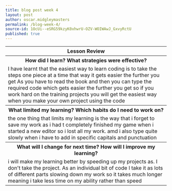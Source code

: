 ```yaml
---
title: blog post week 4
layout: post
author: oscar.midgleymasters
permalink: /blog-week-4/
source-id: 1OcUi--eSRG59kzyK0xhwrU-OZV-WOIWAwJ_GxvyRctU
published: true
---
```

<table>
  <tr>
    <th>Lesson Review</th>
  </tr>
  <tr>
    <th>How did I learn? What strategies were effective? </th>
  </tr>
  <tr>
    <td>I have learnt that the easiest way to learn coding is to take the steps one piece at a time that way it gets easier the further you get As you have to read the book and then you can type the required code which gets easier the further you get so if you work hard on the training projects you will get the easiest way when you make your own project using the code  </td>
  </tr>
  <tr>
    <th>What limited my learning? Which habits do I need to work on? </th>
  </tr>
  <tr>
    <td>the one thing that limits my learning is the way that i forget to save my work as i had t completely finished my game when i started a new editor so i lost all my work. amd i also type quite slowly when i have to add in specific capitals and punctuation</td>
  </tr>
  <tr>
    <th>What will I change for next time? How will I improve my learning?</th>
  </tr>
  <tr>
    <td>i will make my learning better by speeding up my projects as. I don't take the project.  As an individual bit of code I take it as lots of different parts slowing down my work so it takes much longer meaning i take less time on my ability rather than speed </td>
  </tr>
</table>


